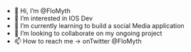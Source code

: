 - 👋 Hi, I’m @FloMyth
- 👀 I’m interested in IOS Dev
- 🌱 I’m currently learning to build a social Media application
- 💞️ I’m looking to collaborate on my ongoing project
- 📫 How to reach me -> onTwitter @FloMyth

<!---
FloMyth/FloMyth is a ✨ special ✨ repository because its `README.md` (this file) appears on your GitHub profile.
You can click the Preview link to take a look at your changes.
--->
